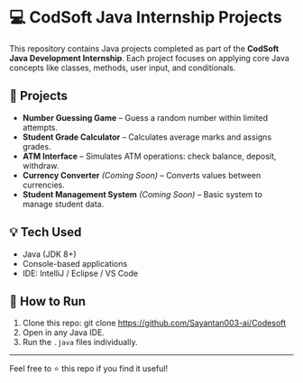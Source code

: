 # 💻 CodSoft Java Internship Projects

This repository contains Java projects completed as part of the **CodSoft Java Development Internship**. Each project focuses on applying core Java concepts like classes, methods, user input, and conditionals.

## 📁 Projects

- **Number Guessing Game** – Guess a random number within limited attempts.
- **Student Grade Calculator** – Calculates average marks and assigns grades.
- **ATM Interface** – Simulates ATM operations: check balance, deposit, withdraw.
- **Currency Converter** *(Coming Soon)* – Converts values between currencies.
- **Student Management System** *(Coming Soon)* – Basic system to manage student data.

## 💡 Tech Used

- Java (JDK 8+)
- Console-based applications
- IDE: IntelliJ / Eclipse / VS Code

## 🚀 How to Run

1. Clone this repo:
git clone https://github.com/Sayantan003-ai/Codesoft
2. Open in any Java IDE.
3. Run the `.java` files individually.

---

Feel free to ⭐️ this repo if you find it useful!
